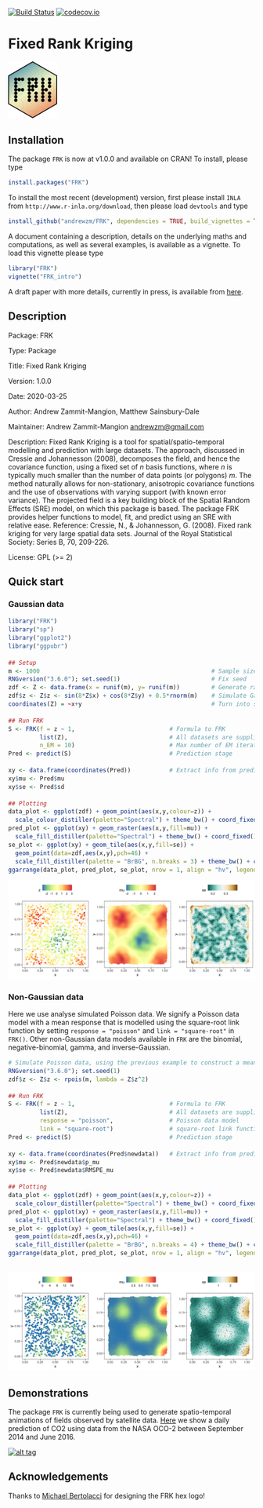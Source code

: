 [![Build Status](https://travis-ci.org/andrewzm/FRK.svg)](https://travis-ci.org/andrewzm/FRK)
[![codecov.io](http://codecov.io/github/andrewzm/FRK/coverage.svg?branch=master)](http://codecov.io/github/andrewzm/FRK?branch=master)

Fixed Rank Kriging 
================

<img src="./man/figures/FRK_logo.svg" width=100>



Installation 
------------

The package `FRK` is now at v1.0.0 and available on CRAN! To install, please type

```r
install.packages("FRK")
```

To install the most recent (development) version, first please install `INLA` from `http://www.r-inla.org/download`, then please load `devtools` and type

```r
install_github("andrewzm/FRK", dependencies = TRUE, build_vignettes = TRUE)
```

A document containing a description, details on the underlying maths and computations, as well as several examples, is available as a vignette. To load this vignette please type

```r
library("FRK")
vignette("FRK_intro")
```

A draft paper with more details, currently in press, is available from [here](https://arxiv.org/abs/1705.08105).

Description
------------

Package: FRK

Type: Package

Title: Fixed Rank Kriging

Version: 1.0.0

Date: 2020-03-25

Author: Andrew Zammit-Mangion, Matthew Sainsbury-Dale

Maintainer: Andrew Zammit-Mangion <andrewzm@gmail.com>

Description: Fixed Rank Kriging is a tool for spatial/spatio-temporal modelling and prediction with large datasets. The approach, discussed in Cressie and Johannesson (2008), decomposes the field, and hence the covariance function, using a fixed set of *n* basis functions, where *n* is typically much smaller than the number of data points (or polygons) *m*. The method naturally allows for non-stationary, anisotropic covariance functions and the use of observations with varying support (with known error variance). The projected field is a key building block of the Spatial Random Effects (SRE) model, on which this package is based. The package FRK provides helper functions to model, fit, and predict using an SRE with relative ease. 
Reference: Cressie, N., & Johannesson, G. (2008). Fixed rank kriging for very large spatial data sets. Journal of the Royal Statistical Society: Series B, 70, 209-226.

License: GPL (>= 2)


Quick start
------------

### Gaussian data


```r
library("FRK")
library("sp")
library("ggplot2")
library("ggpubr")

## Setup
m <- 1000                                                 # Sample size
RNGversion("3.6.0"); set.seed(1)                          # Fix seed
zdf <- Z <- data.frame(x = runif(m), y= runif(m))         # Generate random locs
zdf$z <- Z$z <- sin(8*Z$x) + cos(8*Z$y) + 0.5*rnorm(m)    # Simulate Gaussian data
coordinates(Z) = ~x+y                                     # Turn into sp object

## Run FRK
S <- FRK(f = z ~ 1,                           # Formula to FRK
         list(Z),                             # All datasets are supplied in list
         n_EM = 10)                           # Max number of EM iterations
Pred <- predict(S)                            # Prediction stage

xy <- data.frame(coordinates(Pred))           # Extract info from predictions
xy$mu <- Pred$mu
xy$se <- Pred$sd

## Plotting
data_plot <- ggplot(zdf) + geom_point(aes(x,y,colour=z)) + 
  scale_colour_distiller(palette="Spectral") + theme_bw() + coord_fixed()
pred_plot <- ggplot(xy) + geom_raster(aes(x,y,fill=mu)) + 
  scale_fill_distiller(palette="Spectral") + theme_bw() + coord_fixed()
se_plot <- ggplot(xy) + geom_tile(aes(x,y,fill=se)) + 
  geom_point(data=zdf,aes(x,y),pch=46) +
  scale_fill_distiller(palette = "BrBG", n.breaks = 3) + theme_bw() + coord_fixed() 
ggarrange(data_plot, pred_plot, se_plot, nrow = 1, align = "hv", legend = "top")  

```

<!---
ggsave( 
  filename = "Gaussian_data.png", device = "png", 
  width = 10, height = 4,
  path = "~/Desktop/"
)
--->

![(Left) Gaussian data. (Centre) Predictions. (Right) Standard errors.](/man/figures/Gaussian_data.png?raw=true)

### Non-Gaussian data

Here we use analyse simulated Poisson data. We signify a Poisson data model with a mean response that is modelled using the square-root link function by setting `response = "poisson"` and `link = "square-root"` in `FRK()`. Other non-Gaussian data models available in `FRK` are the binomial, negative-binomial, gamma, and inverse-Gaussian. 

```r
# Simulate Poisson data, using the previous example to construct a mean 
RNGversion("3.6.0"); set.seed(1)                          
zdf$z <- Z$z <- rpois(m, lambda = Z$z^2)

## Run FRK
S <- FRK(f = z ~ 1,                           # Formula to FRK
         list(Z),                             # All datasets are supplied in list
         response = "poisson",                # Poisson data model
         link = "square-root")                # square-root link function
Pred <- predict(S)                            # Prediction stage

xy <- data.frame(coordinates(Pred$newdata))   # Extract info from predictions
xy$mu <- Pred$newdata$p_mu
xy$se <- Pred$newdata$RMSPE_mu

## Plotting
data_plot <- ggplot(zdf) + geom_point(aes(x,y,colour=z)) + 
  scale_colour_distiller(palette="Spectral") + theme_bw() + coord_fixed()
pred_plot <- ggplot(xy) + geom_raster(aes(x,y,fill=mu)) + 
  scale_fill_distiller(palette="Spectral") + theme_bw() + coord_fixed()
se_plot <- ggplot(xy) + geom_tile(aes(x,y,fill=se)) + 
  geom_point(data=zdf,aes(x,y),pch=46) +
  scale_fill_distiller(palette = "BrBG", n.breaks = 4) + theme_bw() + coord_fixed() 
ggarrange(data_plot, pred_plot, se_plot, nrow = 1, align = "hv", legend = "top")  
             
```    
<!---
ggsave( 
  filename = "Poisson_data.png", device = "png", 
  width = 10, height = 4,
  path = "~/Desktop/"
)
--->

![(Left) Poisson data. (Centre) Prediction of the mean response. (Right) Standard error of the mean response.](/man/figures/Poisson_data.png?raw=true)


[//]: # (Currently `FRK` is not installing on OSX with `build_vignettes=TRUE` as it fails to find `texi2dvi`. Set `build_vignettes=FALSE` to ensure installation. Then download the `.Rnw` file in the `vignettes` folder and compile the pdf file separately in `RStudio` with `knitr`. )


Demonstrations
--------------

The package `FRK` is currently being used to generate spatio-temporal animations of fields observed by satellite data. [Here](https://www.youtube.com/watch?v=_kPa8VoeSdM) we show a daily prediction of CO2 using data from the NASA OCO-2 between September 2014 and June 2016.

[![alt tag](https://img.youtube.com/vi/ENx4CIZdoQk/0.jpg)](https://www.youtube.com/watch?v=ENx4CIZdoQk)

Acknowledgements
--------------

Thanks to [Michael Bertolacci](https://mbertolacci.github.io/) for designing the FRK hex logo!